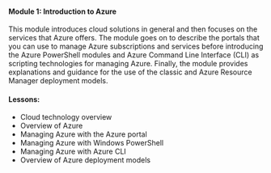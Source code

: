 #### Module 1: Introduction to Azure


This module introduces cloud solutions in general and then focuses on the services that Azure offers. The module goes on to describe the portals that you can use to manage Azure subscriptions and services before introducing the Azure PowerShell modules and Azure Command Line Interface (CLI) as scripting technologies for managing Azure. Finally, the module provides explanations and guidance for the use of the classic and Azure Resource Manager deployment models.

#### Lessons:

- Cloud technology overview
- Overview of Azure 
- Managing Azure with the Azure portal 
- Managing Azure with Windows PowerShell 
- Managing Azure with Azure CLI
- Overview of Azure deployment models 


